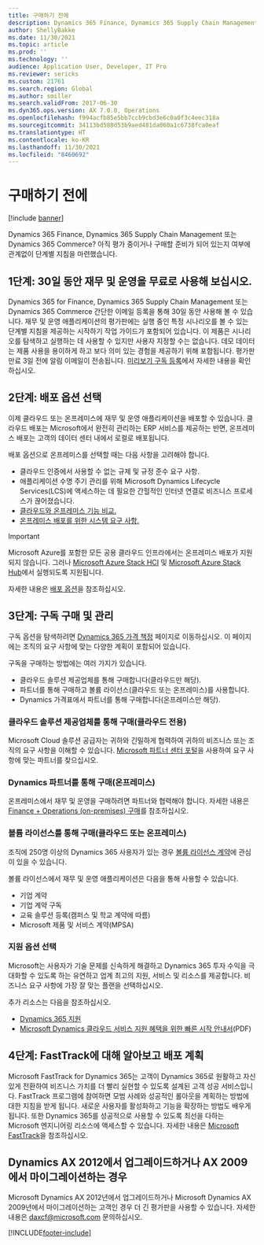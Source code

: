 ```yaml
---
title: 구매하기 전에
description: Dynamics 365 Finance, Dynamics 365 Supply Chain Management 또는 Dynamics 365 Commerce 구매를 고려할 때 사용할 단계별 안내입니다.
author: ShellyBakke
ms.date: 11/30/2021
ms.topic: article
ms.prod: ''
ms.technology: ''
audience: Application User, Developer, IT Pro
ms.reviewer: sericks
ms.custom: 21761
ms.search.region: Global
ms.author: smiller
ms.search.validFrom: 2017-06-30
ms.dyn365.ops.version: AX 7.0.0, Operations
ms.openlocfilehash: f994acfb85e5bb7ccb9cbd3e6c0a0f3c4eec318a
ms.sourcegitcommit: 34113bd588d53b9aed481da060a1c6738fca0eaf
ms.translationtype: HT
ms.contentlocale: ko-KR
ms.lasthandoff: 11/30/2021
ms.locfileid: "8460692"
---
```

# <a name="before-you-buy"></a>구매하기 전에

[!include [banner](../includes/banner.md)]

Dynamics 365 Finance, Dynamics 365 Supply Chain Management 또는 Dynamics 365 Commerce? 아직 평가 중이거나 구매할 준비가 되어 있는지 여부에 관계없이 단계별 지침을 마련했습니다.

## <a name="step-one-try-out-finance-and-operations-free-for-30-days"></a>1단계: 30일 동안 재무 및 운영을 무료로 사용해 보십시오.

Dynamics 365 for Finance, Dynamics 365 Supply Chain Management 또는 Dynamics 365 Commerce 간단한 이메일 등록을 통해 30일 동안 사용해 볼 수 있습니다. 재무 및 운영 애플리케이션의 평가판에는 실행 중인 특정 시나리오를 볼 수 있는 단계별 지침을 제공하는 시작하기 작업 가이드가 포함되어 있습니다. 이 제품은 시나리오를 탐색하고 실행하는 데 사용할 수 있지만 사용자 지정할 수는 없습니다. 데모 데이터는 제품 사용을 용이하게 하고 보다 의미 있는 경험을 제공하기 위해 포함됩니다. 평가판 만료 3일 전에 알림 이메일이 전송됩니다. [미리보기 구독 등록](../../dev-itpro/dev-tools/sign-up-preview-subscription.md#subscribe)에서 자세한 내용을 확인하십시오.

## <a name="step-two-choose-a-deployment-option"></a>2단계: 배포 옵션 선택

이제 클라우드 또는 온프레미스에 재무 및 운영 애플리케이션을 배포할 수 있습니다. 클라우드 배포는 Microsoft에서 완전히 관리하는 ERP 서비스를 제공하는 반면, 온프레미스 배포는 고객의 데이터 센터 내에서 로컬로 배포됩니다.

배포 옵션으로 온프레미스를 선택할 때는 다음 사항을 고려해야 합니다.

- 클라우드 인증에서 사용할 수 없는 규제 및 규정 준수 요구 사항.
- 애플리케이션 수명 주기 관리를 위해 Microsoft Dynamics Lifecycle Services(LCS)에 액세스하는 데 필요한 간헐적인 인터넷 연결로 비즈니스 프로세스가 끊어졌습니다.
- [클라우드와 온프레미스 기능 비교.](cloud-prem-comparison.md)
- [온프레미스 배포를 위한 시스템 요구 사항.](system-requirements-on-prem.md)

> [!IMPORTANT]
> Microsoft Azure를 포함한 모든 공용 클라우드 인프라에서는 온프레미스 배포가 지원되지 않습니다. 그러나 [Microsoft Azure Stack HCI](https://azure.microsoft.com/products/azure-stack/hci/) 및 [Microsoft Azure Stack Hub](https://azure.microsoft.com/products/azure-stack/hub/)에서 실행되도록 지원됩니다.

자세한 내용은 [배포 옵션](../../dev-itpro/deployment/choose-deployment-type.md)을 참조하십시오.

## <a name="step-three-buy-and-manage-a-subscription"></a>3단계: 구독 구매 및 관리

구독 옵션을 탐색하려면 [Dynamics 365 가격 책정](https://www.microsoft.com/dynamics365/pricing) 페이지로 이동하십시오. 이 페이지에는 조직의 요구 사항에 맞는 다양한 계획이 포함되어 있습니다.

구독을 구매하는 방법에는 여러 가지가 있습니다.

- 클라우드 솔루션 제공업체를 통해 구매합니다(클라우드만 해당).
- 파트너를 통해 구매하고 볼륨 라이선스(클라우드 또는 온프레미스)를 사용합니다.
- Dynamics 가격표에서 파트너를 통해 구매합니다(온프레미스만 해당).

### <a name="buy-through-a-cloud-solution-provider-cloud-only"></a>클라우드 솔루션 제공업체를 통해 구매(클라우드 전용)

Microsoft Cloud 솔루션 공급자는 귀하와 긴밀하게 협력하여 귀하의 비즈니스 또는 조직의 요구 사항을 이해할 수 있습니다. [Microsoft 파트너 센터 포털](https://partnercenter.microsoft.com/partner/home)을 사용하여 요구 사항에 맞는 파트너를 찾으십시오.

### <a name="buy-through-a-dynamics-partner-on-premises"></a>Dynamics 파트너를 통해 구매(온프레미스)

온프레미스에서 재무 및 운영을 구매하려면 파트너와 협력해야 합니다. 자세한 내용은 [Finance + Operations (on-premises) 구매](purchase-on-premises.md)를 참조하십시오.

### <a name="buy-through-volume-licensing-cloud-or-on-premises"></a>볼륨 라이선스를 통해 구매(클라우드 또는 온프레미스)

조직에 250명 이상의 Dynamics 365 사용자가 있는 경우 [볼륨 라이선스 계약](https://www.microsoft.com/Licensing/product-licensing/dynamics365)에 관심이 있을 수 있습니다.

볼륨 라이선스에서 재무 및 운영 애플리케이션은 다음을 통해 사용할 수 있습니다.

- 기업 계약
- 기업 계약 구독
- 교육 솔루션 등록(캠퍼스 및 학교 계약에 따름)
- Microsoft 제품 및 서비스 계약(MPSA)

### <a name="choose-your-support-option"></a>지원 옵션 선택

Microsoft는 사용자가 기술 문제를 신속하게 해결하고 Dynamics 365 투자 수익을 극대화할 수 있도록 하는 유연하고 업계 최고의 지원, 서비스 및 리소스를 제공합니다. 비즈니스 요구 사항에 가장 잘 맞는 플랜을 선택하십시오.

추가 리소스는 다음을 참조하십시오.

- [Dynamics 365 지원](https://www.microsoft.com/dynamics365/support)
- [Microsoft Dynamics 클라우드 서비스 지원 혜택을 위한 빠른 시작 안내서](https://go.microsoft.com/fwlink/?LinkId=530335)(PDF)

## <a name="step-four-learn-about-fasttrack-and-plan-your-deployment"></a>4단계: FastTrack에 대해 알아보고 배포 계획

Microsoft FastTrack for Dynamics 365는 고객이 Dynamics 365로 원활하고 자신 있게 전환하여 비즈니스 가치를 더 빨리 실현할 수 있도록 설계된 고객 성공 서비스입니다. FastTrack 프로그램에 참여하면 모범 사례와 성공적인 롤아웃을 계획하는 방법에 대한 지침을 받게 됩니다. 새로운 사용자를 활성화하고 기능을 확장하는 방법도 배우게 됩니다. 또한 Dynamics 365를 성공적으로 사용할 수 있도록 최선을 다하는 Microsoft 엔지니어링 리소스에 액세스할 수 있습니다. 자세한 내용은 [Microsoft FastTrack](/dynamics365/fasttrack/)을 참조하십시오.

## <a name="if-you-are-upgrading-from-dynamics-ax-2012-or-migrating-from-ax-2009"></a>Dynamics AX 2012에서 업그레이드하거나 AX 2009에서 마이그레이션하는 경우

Microsoft Dynamics AX 2012년에서 업그레이드하거나 Microsoft Dynamics AX 2009년에서 마이그레이션하는 고객인 경우 더 긴 평가판을 사용할 수 있습니다. 자세한 내용은 <daxcf@microsoft.com> 문의하십시오.


[!INCLUDE[footer-include](../../../includes/footer-banner.md)]
